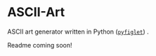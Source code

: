 # ASCII-Art
ASCII art generator written in Python ([`pyfiglet`](https://pypi.org/project/pyfiglet/)) .

Readme coming soon!
